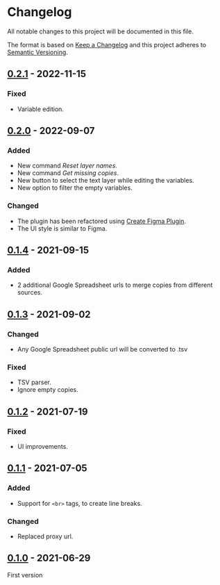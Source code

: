 # Changelog

All notable changes to this project will be documented in this file.

The format is based on [Keep a Changelog](http://keepachangelog.com/) and this
project adheres to [Semantic Versioning](http://semver.org/).

## [0.2.1] - 2022-11-15
### Fixed
- Variable edition.

## [0.2.0] - 2022-09-07
### Added
- New command _Reset layer names_.
- New command _Get missing copies_.
- New button to select the text layer while editing the variables.
- New option to filter the empty variables.

### Changed
- The plugin has been refactored using
  [Create Figma Plugin](https://yuanqing.github.io/create-figma-plugin/).
- The UI style is similar to Figma.

## [0.1.4] - 2021-09-15
### Added
- 2 additional Google Spreadsheet urls to merge copies from different sources.

## [0.1.3] - 2021-09-02
### Changed
- Any Google Spreadsheet public url will be converted to .tsv

### Fixed
- TSV parser.
- Ignore empty copies.

## [0.1.2] - 2021-07-19
### Fixed
- UI improvements.

## [0.1.1] - 2021-07-05
### Added
- Support for `<br>` tags, to create line breaks.

### Changed
- Replaced proxy url.

## [0.1.0] - 2021-06-29
First version

[0.2.1]: https://github.com/marketgoo/figma-copies/compare/v0.2.0...v0.2.1
[0.2.0]: https://github.com/marketgoo/figma-copies/compare/v0.1.4...v0.2.0
[0.1.4]: https://github.com/marketgoo/figma-copies/compare/v0.1.3...v0.1.4
[0.1.3]: https://github.com/marketgoo/figma-copies/compare/v0.1.2...v0.1.3
[0.1.2]: https://github.com/marketgoo/figma-copies/compare/v0.1.1...v0.1.2
[0.1.1]: https://github.com/marketgoo/figma-copies/compare/v0.1.0...v0.1.1
[0.1.0]: https://github.com/marketgoo/figma-copies/releases/tag/v0.1.0
